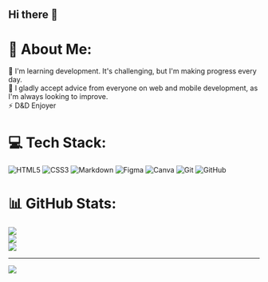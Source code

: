 ## Hi there 👋

# 💫 About Me:
🌱 I'm learning development. It's challenging, but I'm making progress every day.<br>🤝 I gladly accept advice from everyone on web and mobile development, as I'm always looking to improve.<br>⚡ D&D Enjoyer


# 💻 Tech Stack:
![HTML5](https://img.shields.io/badge/html5-%23E34F26.svg?style=for-the-badge&logo=html5&logoColor=white) ![CSS3](https://img.shields.io/badge/css3-%231572B6.svg?style=for-the-badge&logo=css3&logoColor=white) ![Markdown](https://img.shields.io/badge/markdown-%23000000.svg?style=for-the-badge&logo=markdown&logoColor=white) ![Figma](https://img.shields.io/badge/figma-%23F24E1E.svg?style=for-the-badge&logo=figma&logoColor=white) ![Canva](https://img.shields.io/badge/Canva-%2300C4CC.svg?style=for-the-badge&logo=Canva&logoColor=white) ![Git](https://img.shields.io/badge/git-%23F05033.svg?style=for-the-badge&logo=git&logoColor=white) ![GitHub](https://img.shields.io/badge/github-%23121011.svg?style=for-the-badge&logo=github&logoColor=white)
# 📊 GitHub Stats:
![](https://github-readme-stats.vercel.app/api?username=Delbove-Lucas&theme=monokai&hide_border=false&include_all_commits=false&count_private=false)<br/>
![](https://github-readme-streak-stats.herokuapp.com/?user=Delbove-Lucas&theme=monokai&hide_border=false)<br/>
![](https://github-readme-stats.vercel.app/api/top-langs/?username=Delbove-Lucas&theme=monokai&hide_border=false&include_all_commits=false&count_private=false&layout=compact)

---
[![](https://visitcount.itsvg.in/api?id=Delbove-Lucas&icon=0&color=0)](https://visitcount.itsvg.in)

<!-- Proudly created with GPRM ( https://gprm.itsvg.in ) -->
